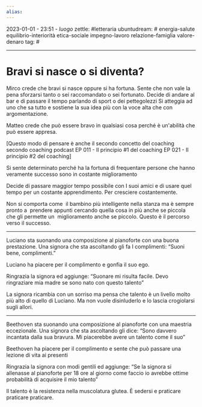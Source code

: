 ```yaml
---
alias: 
---
```

2023-01-01 - 23:51 - *luogo*
zettle: #letteraria
ubuntudream: # energia-salute equilibrio-interiorità etica-sociale impegno-lavoro relazione-famiglia valore-denaro 
tag: #

---
# Bravi si nasce o si diventa?

Mirco crede che bravi si nasce oppure si ha fortuna.
Sente che non vale la pena sforzarsi tanto o sei raccomandato o sei fortunato.
Decide di andare al bar e di passare il tempo parlando di sport o dei pettegolezzi
Si atteggia ad uno che sa tutto e sostiene la sua idea più con la voce alta che con argomentazione.

Matteo crede che può essere bravo in qualsiasi cosa perché è un'abilità che può essere appresa.

[Questo modo di pensare è anche il secondo concetto del coaching secondo coaching podcast
EP 011 - Il principio #1 del coaching
EP 021 - Il principio #2 del coaching]


Si sente determinato perché ha la fortuna di frequentare persone che hanno veramente successo sono in costante miglioramento

Decide di passare maggior tempo possibile con I suoi amici e di usare quel tempo per un costante apprendimento. Per cresciere costantemente.

Non si comporta come  il bambino più intelligente nella stanza ma è sempre pronto a  prendere appunti cercando quella cosa in più anche se piccola che gli permette un  miglioramento anche se piccolo. Questo è il percorso verso il successo.

  

---

Luciano sta suonando una composizione al pianoforte con una buona prestazione. Una signora che sta ascoltando gli fa I complimenti: “Suoni bene, complimenti.”

Luciano ha piacere per il complimento e gonfia il suo ego.

Ringrazia la signora ed aggiunge: “Suonare mi risulta facile. Devo ringraziare mia madre se sono nato con questo talento”

La signora ricambia con un sorriso ma pensa che talento è un livello molto più alto di quello di Luciano. Ma non vuole disinluderlo e lo lascia crogiolarsi sugli allori.

  

---

Beethoven sta suonando una composizione al pianoforte con una maestria eccezionale. Una signora che sta ascoltando gli dice: “Sono davvero incantata dalla sua bravura. Mi piacerebbe avere un talento come il suo”

Beethoven ha piacere per il complimento e sente che può passare una lezione di vita ai presenti

Ringrazia la signora con modi gentili ed aggiunge: “Se la signora si allenasse al pianoforte per 18 ore al giorno come faccio io avrebbe ottime probabilità di acquisire il mio talento”

Il talento è la resistenza nella muscolatura glutea. È sedersi e praticare praticare praticare.
